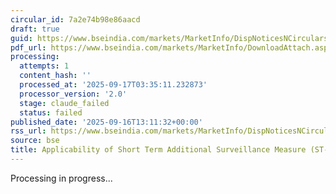 ```yaml
---
circular_id: 7a2e74b98e86aacd
draft: true
guid: https://www.bseindia.com/markets/MarketInfo/DispNoticesNCirculars.aspx?Noticeid={52F7512A-70FF-4F4B-9561-2F502A4D585B}&noticeno=20250916-67&dt=09/16/2025&icount=67&totcount=79&flag=0
pdf_url: https://www.bseindia.com/markets/MarketInfo/DownloadAttach.aspx?id=20250916-67&attachedId=513a8a84-aa9b-449b-bd6a-c1c4ecbd6720
processing:
  attempts: 1
  content_hash: ''
  processed_at: '2025-09-17T03:35:11.232873'
  processor_version: '2.0'
  stage: claude_failed
  status: failed
published_date: '2025-09-16T13:11:32+00:00'
rss_url: https://www.bseindia.com/markets/MarketInfo/DispNoticesNCirculars.aspx?Noticeid={52F7512A-70FF-4F4B-9561-2F502A4D585B}&noticeno=20250916-67&dt=09/16/2025&icount=67&totcount=79&flag=0
source: bse
title: Applicability of Short Term Additional Surveillance Measure (ST-ASM)
---
```


Processing in progress...